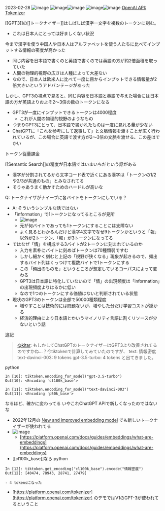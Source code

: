 
2023-02-28
![image](https://gyazo.com/14e4f77793d723af030402d9042df1bf/thumb/1000)
![image](https://gyazo.com/10c1b8c1b9b9b1817d78f1133a748f82/thumb/1000)![image](https://gyazo.com/9f52e93ff88b586b14311c82d230a8b8/thumb/1000)
![image](https://gyazo.com/f0a0af30d47e17bf5cebf9d79774f2b6/thumb/1000)![image](https://gyazo.com/b5be2d6f88a06f83777451a77264327b/thumb/1000)
[OpenAI API: Tokenizer](https://platform.openai.com/tokenizer)

[[GPT3]]の[[トークナイザー]]はしばしば漢字一文字を複数のトークンに刻む。
- これは日本人にとっては好ましくない状況

今まで漢字を使う中国人や日本人はアルファベットを使う人たちに比べてインプットする情報の密度が高かった
- 同じ内容を日本語で書くのと英語で書くのでは英語の方が約2倍面積を取っていた
- 人間の物理的視野の広さは人種によって大差ない
- なので、日本人は欧米人に比べて一度に目からインプットできる情報量が2倍大きいというアドバンテージがあった

しかし、GPT3の視点で見ると、同じ内容を日本語と英語で与えた場合には日本語の方が英語よりおよそ2〜3倍の数のトークンになる
- GPT3が一度にインプットできるトークンは4000程度
    - これが人間の物理的視野のようなもの
- つまりGPT3にとって、日本語で書かれたものは一度に見れる量が少ない
- ChatGPTに「これを参考にして返事して」と文脈情報を渡すことが広く行われているが、この場合に英語で渡す方が2〜3倍の文脈を渡せる、この差はでかい

トークン従量課金

[[Semantic Search]]の精度が日本語ではいまいちだという話がある
- 漢字が分割されてるから文字コード表で近くにある漢字は「トークンの1/2や2/3が共通のもの」とみなされてる
- そりゃあうまく動かすためのハードルが高いな

Q: トークナイザがナイーブに各バイトをトークンにしている？
- A: そういうシンプルな話ではない
- 「information」で1トークンになってるところが見所
    - ![image](https://gyazo.com/b5be2d6f88a06f83777451a77264327b/thumb/1000)
    - 元が何バイトであっても1トークンにすることには支障ない
    - よく見るとわかるんだけど漢字4文字でなぜ9トークンかというと「報」以外が2トークン、「報」が3トークンになってる
- ではなぜ「情」を構成する3バイトが2トークンに刻まれているのか
    - 入力を素朴にバイトに刻めばトークンは70種類弱ですむ
    - しかし細かく刻むと上記の「視野が狭くなる」現象が起きるので、頻出するバイト列はくっつけて複数バイトで1トークンにする
    - この「頻出のものを」というところが想定しているコーパスによって変わる
    - GPT3は日本語に特化していないので「情」の出現頻度は「information」の出現頻度よりはるかに低い
    - なので1つのトークンにする価値はないと判断されている状態
- 現状のGPT3のトークンは全部で50000種類程度
    - 増やすことは技術的には問題ないが、増やした分だけ学習コストが掛かる
    - 経済的理由により日本語とかいうマイノリティ言語に割くリソースが少ないという話

追記
> [@kitar](https://twitter.com/kitar/status/1633426489390809088): もしかしてChatGPTのトークナイザーはGPT3より改善されてるのですかね…？今tiktokenで計算してみていたのですが、
> text: 情報密度
> text-davinci-003: 9 tokens
> gpt-3.5-turbo: 4 tokens
> と出てきました。

python

```
In [10]: tiktoken.encoding_for_model("gpt-3.5-turbo")
Out[10]: <Encoding 'cl100k_base'>

In [11]: tiktoken.encoding_for_model("text-davinci-003")
Out[11]: <Encoding 'p50k_base'>
```

なるほど、確かに変わってる
いやこれChatGPT APIで新しくなったのではないな
- 2022年12月の [New and improved embedding model](https://openai.com/blog/new-and-improved-embedding-model) でも新しいトークナイザーが使われてる
- ![image](https://gyazo.com/ff6822187c0b6d035c4d7595edc1adf2/thumb/1000)
    - [https://platform.openai.com/docs/guides/embeddings/what-are-embeddings](https://platform.openai.com/docs/guides/embeddings/what-are-embeddings)
- [[cl100k_base]]なら
python

```
In [12]: tiktoken.get_encoding("cl100k_base").encode("情報密度")
Out[12]: [40474, 78943, 28741, 27479]
```

    - 4 tokensになった
- [https://platform.openai.com/tokenizer](https://platform.openai.com/tokenizer) のデモではV1のGPT-3が使われてるということ
